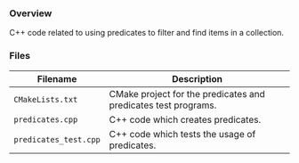 ### Overview

C++ code related to using predicates to filter and find items in a collection.

### Files

| Filename              | Description                                                    |
|-----------------------|----------------------------------------------------------------|
| `CMakeLists.txt`      | CMake project for the predicates and predicates test programs. |
| `predicates.cpp`      | C++ code which creates predicates.                             |
| `predicates_test.cpp` | C++ code which tests the usage of predicates.                  |